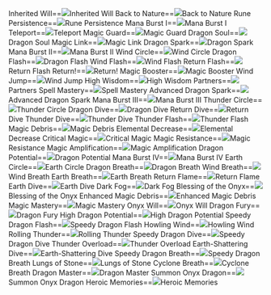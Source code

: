 Inherited Will==<img src="upload/mxd/Evan/Skill Inherited Will.png"/>Inherited Will
Back to Nature==<img src="upload/mxd/Evan/Skill Back to Nature.png"/>Back to Nature
Rune Persistence==<img src="upload/mxd/Evan/Skill Rune Persistence.png"/>Rune Persistence
Mana Burst I==<img src="upload/mxd/Evan/Skill Mana Burst I.png"/>Mana Burst I
Teleport==<img src="upload/mxd/Evan/Skill Teleport.png"/>Teleport
Magic Guard==<img src="upload/mxd/Evan/Skill Magic Guard (Evan).png"/>Magic Guard
Dragon Soul==<img src="upload/mxd/Evan/Skill Dragon Soul.png"/>Dragon Soul
Magic Link==<img src="upload/mxd/Evan/Skill Magic Link.png"/>Magic Link
Dragon Spark==<img src="upload/mxd/Evan/Skill Dragon Spark.png"/>Dragon Spark
Mana Burst II==<img src="upload/mxd/Evan/Skill Mana Burst II.png"/>Mana Burst II
Wind Circle==<img src="upload/mxd/Evan/Skill Wind Circle.png"/>Wind Circle
Dragon Flash==<img src="upload/mxd/Evan/Skill Dragon Flash.png"/>Dragon Flash
Wind Flash==<img src="upload/mxd/Evan/Skill Wind Flash.png"/>Wind Flash
Return Flash==<img src="upload/mxd/Evan/Skill Return Flash.png"/>Return Flash
Return!==<img src="upload/mxd/Evan/Skill Return!.png"/>Return!
Magic Booster==<img src="upload/mxd/Evan/Skill Magic Booster (Evan).png"/>Magic Booster
Wind Jump==<img src="upload/mxd/Evan/Skill Wind Jump.png"/>Wind Jump
High Wisdom==<img src="upload/mxd/Evan/Skill High Wisdom (Evan).png"/>High Wisdom
Partners==<img src="upload/mxd/Evan/Skill Partners.png"/>Partners
Spell Mastery==<img src="upload/mxd/Evan/Skill Spell Mastery (Evan).png"/>Spell Mastery
Advanced Dragon Spark==<img src="upload/mxd/Evan/Skill Advanced Dragon Spark.png"/>Advanced Dragon Spark
Mana Burst III==<img src="upload/mxd/Evan/Skill Mana Burst III.png"/>Mana Burst III
Thunder Circle==<img src="upload/mxd/Evan/Skill Thunder Circle.png"/>Thunder Circle
Dragon Dive==<img src="upload/mxd/Evan/Skill Dragon Dive.png"/>Dragon Dive
Return Dive==<img src="upload/mxd/Evan/Skill Return Dive.png"/>Return Dive
Thunder Dive==<img src="upload/mxd/Evan/Skill Thunder Dive.png"/>Thunder Dive
Thunder Flash==<img src="upload/mxd/Evan/Skill Thunder Flash.png"/>Thunder Flash
Magic Debris==<img src="upload/mxd/Evan/Skill Magic Debris.png"/>Magic Debris
Elemental Decrease==<img src="upload/mxd/Evan/Skill Elemental Decrease (Evan).png"/>Elemental Decrease
Critical Magic==<img src="upload/mxd/Evan/Skill Critical Magic.png"/>Critical Magic
Magic Resistance==<img src="upload/mxd/Evan/Skill Magic Resistance.png"/>Magic Resistance
Magic Amplification==<img src="upload/mxd/Evan/Skill Magic Amplification.png"/>Magic Amplification
Dragon Potential==<img src="upload/mxd/Evan/Skill Dragon Potential.png"/>Dragon Potential
Mana Burst IV==<img src="upload/mxd/Evan/Skill Mana Burst IV.png"/>Mana Burst IV
Earth Circle==<img src="upload/mxd/Evan/Skill Earth Circle.png"/>Earth Circle
Dragon Breath==<img src="upload/mxd/Evan/Skill Dragon Breath.png"/>Dragon Breath
Wind Breath==<img src="upload/mxd/Evan/Skill Wind Breath.png"/>Wind Breath
Earth Breath==<img src="upload/mxd/Evan/Skill Earth Breath.png"/>Earth Breath
Return Flame==<img src="upload/mxd/Evan/Skill Return Flame.png"/>Return Flame
Earth Dive==<img src="upload/mxd/Evan/Skill Earth Dive.png"/>Earth Dive
Dark Fog==<img src="upload/mxd/Evan/Skill Dark Fog.png"/>Dark Fog
Blessing of the Onyx==<img src="upload/mxd/Evan/Skill Blessing of the Onyx.png"/>Blessing of the Onyx
Enhanced Magic Debris==<img src="upload/mxd/Evan/Skill Enhanced Magic Debris.png"/>Enhanced Magic Debris
Magic Mastery==<img src="upload/mxd/Evan/Skill Magic Mastery (Evan).png"/>Magic Mastery
Onyx Will==<img src="upload/mxd/Evan/Skill Onyx Will.png"/>Onyx Will
Dragon Fury==<img src="upload/mxd/Evan/Skill Dragon Fury.png"/>Dragon Fury
High Dragon Potential==<img src="upload/mxd/Evan/Skill High Dragon Potential.png"/>High Dragon Potential
Speedy Dragon Flash==<img src="upload/mxd/Evan/Skill Speedy Dragon Flash.png"/>Speedy Dragon Flash
Howling Wind==<img src="upload/mxd/Evan/Skill Howling Wind.png"/>Howling Wind
Rolling Thunder==<img src="upload/mxd/Evan/Skill Rolling Thunder.png"/>Rolling Thunder
Speedy Dragon Dive==<img src="upload/mxd/Evan/Skill Speedy Dragon Dive.png"/>Speedy Dragon Dive
Thunder Overload==<img src="upload/mxd/Evan/Skill Thunder Overload.png"/>Thunder Overload
Earth\-Shattering Dive==<img src="upload/mxd/Evan/Skill Earth-Shattering Dive.png"/>Earth-Shattering Dive
Speedy Dragon Breath==<img src="upload/mxd/Evan/Skill Speedy Dragon Breath.png"/>Speedy Dragon Breath
Lungs of Stone==<img src="upload/mxd/Evan/Skill Lungs of Stone.png"/>Lungs of Stone
Cyclone Breath==<img src="upload/mxd/Evan/Skill Cyclone Breath.png"/>Cyclone Breath
Dragon Master==<img src="upload/mxd/Evan/Skill Dragon Master.png"/>Dragon Master
Summon Onyx Dragon==<img src="upload/mxd/Evan/Skill Summon Onyx Dragon.png"/>Summon Onyx Dragon
Heroic Memories==<img src="upload/mxd/Evan/Skill Heroic Memories (Evan).png"/>Heroic Memories
